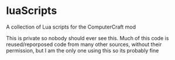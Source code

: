# luaScripts
A collection of Lua scripts for the ComputerCraft mod

This is private so nobody should ever see this. 
Much of this code is reused/reporposed code from many other sources, without their permission, but I am the only one using this so its probably fine
